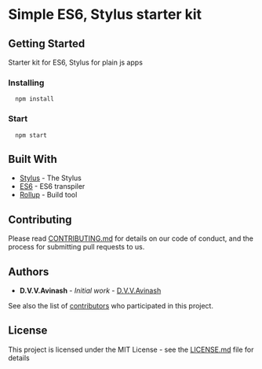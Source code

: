 # Simple ES6, Stylus starter kit

## Getting Started

Starter kit for ES6, Stylus for plain js apps

### Installing

```
  npm install
```

### Start
```
  npm start
```

## Built With

* [Stylus](https://github.com/stylus/stylus) - The Stylus
* [ES6](https://babeljs.io/docs/en/learn/) - ES6 transpiler
* [Rollup](https://rollupjs.org/) - Build tool

## Contributing

Please read [CONTRIBUTING.md](https://www.github.com) for details on our code of conduct, and the process for submitting pull requests to us.

## Authors

* **D.V.V.Avinash** - *Initial work* - [D.V.V.Avinash](https://github.com/avinashdvv)

See also the list of [contributors](https://github.com/avinashdvv/simple-js-starter-kit/contributors) who participated in this project.

## License

This project is licensed under the MIT License - see the [LICENSE.md](LICENSE.md) file for details

